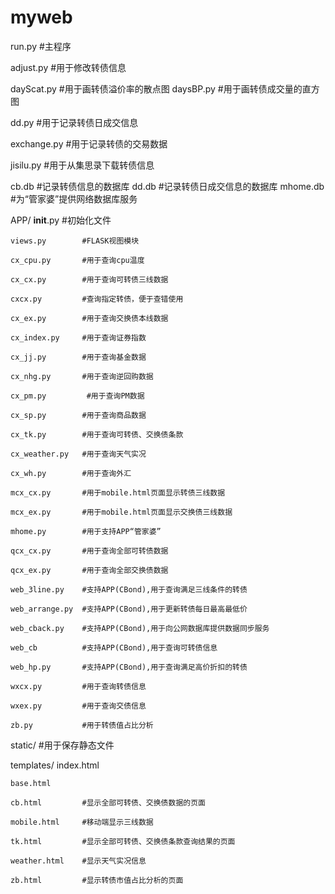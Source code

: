 # myweb

run.py      #主程序

adjust.py   #用于修改转债信息

dayScat.py  #用于画转债溢价率的散点图
daysBP.py   #用于画转债成交量的直方图

dd.py       #用于记录转债日成交信息

exchange.py #用于记录转债的交易数据

jisilu.py   #用于从集思录下载转债信息

cb.db       #记录转债信息的数据库
dd.db       #记录转债日成交信息的数据库
mhome.db    #为“管家婆”提供网络数据库服务

APP/
    __init__.py     #初始化文件

    views.py        #FLASK视图模块

    cx_cpu.py       #用于查询cpu温度

    cx_cx.py        #用于查询可转债三线数据

    cxcx.py         #查询指定转债，便于查错使用

    cx_ex.py        #用于查询交换债本线数据

    cx_index.py     #用于查询证券指数

    cx_jj.py        #用于查询基金数据

    cx_nhg.py       #用于查询逆回购数据

    cx_pm.py         #用于查询PM数据

    cx_sp.py        #用于查询商品数据

    cx_tk.py        #用于查询可转债、交换债条款

    cx_weather.py   #用于查询天气实况

    cx_wh.py        #用于查询外汇

    mcx_cx.py       #用于mobile.html页面显示转债三线数据

    mcx_ex.py       #用于mobile.html页面显示交换债三线数据

    mhome.py        #用于支持APP“管家婆”

    qcx_cx.py       #用于查询全部可转债数据

    qcx_ex.py       #用于查询全部交换债数据

    web_3line.py    #支持APP(CBond),用于查询满足三线条件的转债

    web_arrange.py  #支持APP(CBond),用于更新转债每日最高最低价

    web_cback.py    #支持APP(CBond),用于向公网数据库提供数据同步服务

    web_cb          #支持APP(CBond),用于查询可转债信息

    web_hp.py       #支持APP(CBond),用于查询满足高价折扣的转债

    wxcx.py         #用于查询转债信息

    wxex.py         #用于查询交债信息

    zb.py           #用于转债值占比分析

static/             #用于保存静态文件

templates/
    index.html

    base.html

    cb.html         #显示全部可转债、交换债数据的页面

    mobile.html     #移动端显示三线数据

    tk.html         #显示全部可转债、交换债条款查询结果的页面

    weather.html    #显示天气实况信息

    zb.html         #显示转债市值占比分析的页面

